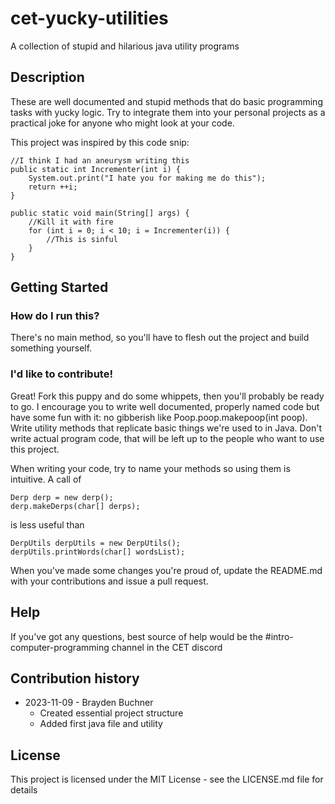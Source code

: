 # cet-yucky-utilities

A collection of stupid and hilarious java utility programs

## Description

These are well documented and stupid methods that do basic programming tasks with yucky logic. Try to integrate them into your personal projects as a practical joke for anyone who might look at your code. 

This project was inspired by this code snip:

```
//I think I had an aneurysm writing this  
public static int Incrementer(int i) {  
	System.out.print("I hate you for making me do this");  
	return ++i;  
}  

public static void main(String[] args) {  
	//Kill it with fire  
	for (int i = 0; i < 10; i = Incrementer(i)) {  
		//This is sinful  
	}
}
```

## Getting Started

### How do I run this? 

There's no main method, so you'll have to flesh out the project and build something yourself. 

### I'd like to contribute!

Great! Fork this puppy and do some whippets, then you'll probably be ready to go. I encourage you to write well documented, properly named code but have some fun with it: no gibberish like Poop.poop.makepoop(int poop). Write utility methods that replicate basic things we're used to in Java. Don't write actual program code, that will be left up to the people who want to use this project. 

When writing your code, try to name your methods so using them is intuitive. A call of 
```
Derp derp = new derp();
derp.makeDerps(char[] derps);
```

is less useful than 

```
DerpUtils derpUtils = new DerpUtils();
derpUtils.printWords(char[] wordsList);
```

When you've made some changes you're proud of, update the README.md with your contributions and issue a pull request. 

## Help

If you've got any questions, best source of help would be the #intro-computer-programming channel in the CET discord 

## Contribution history

* 2023-11-09 - Brayden Buchner
    * Created essential project structure
    * Added first java file and utility

## License

This project is licensed under the MIT License - see the LICENSE.md file for details
